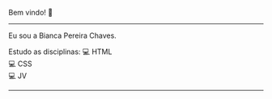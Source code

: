 Bem vindo! 🙋

<hr>

Eu sou a Bianca Pereira Chaves.

Estudo as disciplinas:
💻 HTML <br>
💻 CSS <br>
💻 JV <br>

<hr>
